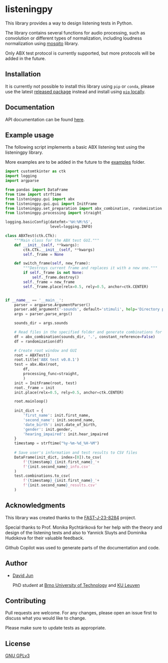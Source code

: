 # listeningpy

This library provides a way to design listening tests in Python.

The library contains several functions for audio processing, such as convolution or different types of normalization, including loudness normalization using [mosqito](https://github.com/Eomys/MoSQITo) library.  

Only ABX test protocol is currently supported, but more protocols will be added in the future.

## Installation

It is currently not possible to install this library using `pip` or `conda`, please use the latest [released package](https://github.com/vyhyb/listeningpy/releases) instead and install using [`pip` locally](https://packaging.python.org/en/latest/tutorials/installing-packages/).

## Documentation

API documentation can be found [here](https://vyhyb.github.io/listeningpy/).

## Example usage

The following script implements a basic ABX listening test using the listeningpy library.

More examples are to be added in the future to the [examples](https://github.com/vyhyb/listeningpy/examples) folder.

```python
import customtkinter as ctk
import logging
import argparse

from pandas import DataFrame
from time import strftime
from listeningpy.gui import abx
from listeningpy.gui.gui import InitFrame
from listeningpy.set_preparation import abx_combination, randomization
from listeningpy.processing import straight

logging.basicConfig(datefmt='%H:%M:%S',
                    level=logging.INFO)

class ABXTest(ctk.CTk):
    """Main class for the ABX test GUI."""
    def __init__(self, **kwargs):
        ctk.CTk.__init__(self, **kwargs)
        self._frame = None

    def switch_frame(self, new_frame):
        """Destroys current frame and replaces it with a new one."""
        if self._frame is not None:
            self._frame.destroy()
        self._frame = new_frame
        self._frame.place(relx=0.5, rely=0.5, anchor=ctk.CENTER)


if __name__ == '__main__':
    parser = argparse.ArgumentParser()
    parser.add_argument('-sounds', default='stimuli', help='Directory path for sounds')
    args = parser.parse_args()

    sounds_dir = args.sounds

    # Read files in the specified folder and generate combinations for ABX test
    df = abx_combination(sounds_dir, '.', constant_reference=False)
    df = randomization(df)

    # Create root window and GUI
    root = ABXTest()
    root.title('ABX test v0.0.1')
    test = abx.Abx(root,
        df, 
        processing_func=straight,
        )
    init = InitFrame(root, test)
    root._frame = init
    init.place(relx=0.5, rely=0.5, anchor=ctk.CENTER)

    root.mainloop()
    
    init_dict = {
        'first_name': init.first_name,
        'second_name': init.second_name,
        'date_birth': init.date_of_birth,
        'gender': init.gender,
        'hearing_impaired': init.hear_impaired
    }
    timestamp = strftime("%y-%m-%d_%H-%M")
    
    # Save user's information and test results to CSV files
    DataFrame(init_dict, index=[0]).to_csv(
        f'{timestamp}_{init.first_name}_'+
        f'{init.second_name}_info.csv'
    )
    test.combinations.to_csv(
        f'{timestamp}_{init.first_name}_'+
        f'{init.second_name}_results.csv'
    )
```

## Acknowledgments

This library was created thanks to the [FAST-J-23-8284](https://www.vut.cz/vav/projekty/detail/35091) project.

Special thanks to Prof. Monika Rychtáriková for her help with the theory and design of the listening tests and also to Yannick Sluyts and Dominika Hudokova for their valuable feedback.

Github Copilot was used to generate parts of the documentation and code.

## Author

- [David Jun](https://www.fce.vutbr.cz/o-fakulte/lide/david-jun-12801/)
  
  PhD student at [Brno University of Technology](https://www.vutbr.cz/en/) and [KU Leuven](https://www.kuleuven.be/english/)

## Contributing

Pull requests are welcome. For any changes, please open an issue first
to discuss what you would like to change.

Please make sure to update tests as appropriate.

## License

[GNU GPLv3](https://choosealicense.com/licenses/gpl-3.0/)
